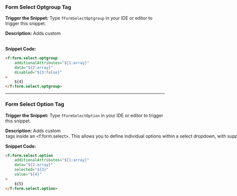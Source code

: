 ### Form Select Optgroup Tag

**Trigger the Snippet:** Type `fFormSelectOptgroup` in your IDE or editor to trigger this snippet.

**Description:**
Adds custom <optgroup> tags inside an <f:form.select>, supporting further child <f:form.select.option> tags. This is useful for grouping related options within a select dropdown in a form.

**Snippet Code:**

```html
<f:form.select.optgroup
    additionalAttributes="${1:array}"
    data="${2:array}"
    disabled="${3:false}"
>
    ${4}
</f:form.select.optgroup>
```

---

### Form Select Option Tag

**Trigger the Snippet:** Type `fFormSelectOption` in your IDE or editor to trigger this snippet.

**Description:**
Adds custom <option> tags inside an <f:form.select>. This allows you to define individual options within a select dropdown, with support for additional attributes and data.

**Snippet Code:**

```html
<f:form.select.option
    additionalAttributes="${1:array}"
    data="${2:array}"
    selected="${3}"
    value="${4}"
>
    ${5}
</f:form.select.option>
```
